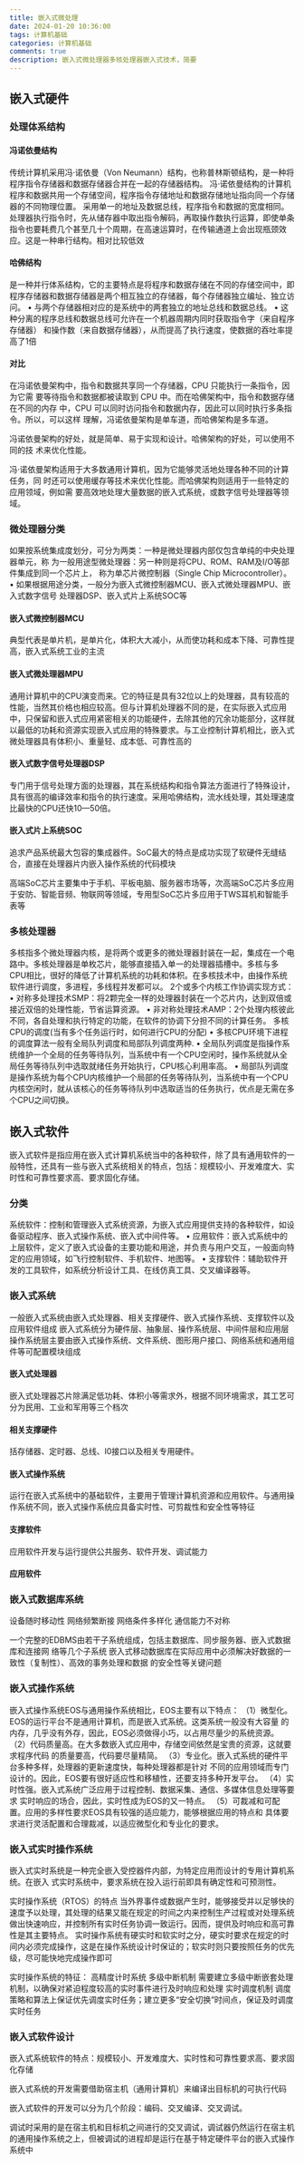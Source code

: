 ```yaml
---
title: 嵌入式微处理
date: 2024-01-20 10:36:00
tags: 计算机基础
categories: 计算机基础
comments: true
description: 嵌入式微处理器多核处理器嵌入式技术，简要
---
```


## 嵌入式硬件
### 处理体系结构

#### 冯诺依曼结构
传统计算机采用冯·诺依曼（Von Neumann）结构，也称普林斯顿结构，是一种将程序指令存储器和数据存储器合并在一起的存储器结构。
冯·诺依曼结构的计算机程序和数据共用一个存储空间，程序指令存储地址和数据存储地址指向同一个存储器的不同物理位置。
采用单一的地址及数据总线，程序指令和数据的宽度相同。
处理器执行指令时，先从储存器中取出指令解码，再取操作数执行运算，即使单条指令也要耗费几个甚至几十个周期，在高速运算时，在传输通道上会出现瓶颈效应。这是一种串行结构。相对比较低效

#### 哈佛结构
是一种并行体系结构，它的主要特点是将程序和数据存储在不同的存储空间中，即
程序存储器和数据存储器是两个相互独立的存储器，每个存储器独立编址、独立访问。
• 与两个存储器相对应的是系统中的两套独立的地址总线和数据总线。
• 这种分离的程序总线和数据总线可允许在一个机器周期内同时获取指令字（来自程序存储器）
和操作数（来自数据存储器），从而提高了执行速度，使数据的吞吐率提高了1倍

#### 对比

在冯诺依曼架构中，指令和数据共享同一个存储器，CPU 只能执行一条指令，因为它需
要等待指令和数据都被读取到 CPU 中。而在哈佛架构中，指令和数据存储在不同的内存
中，CPU 可以同时访问指令和数据内存，因此可以同时执行多条指令。所以，可以这样
理解，冯诺依曼架构是单车道，而哈佛架构是多车道。

冯诺依曼架构的好处，就是简单、易于实现和设计。哈佛架构的好处，可以使用不同的技
术来优化性能。

冯·诺依曼架构适用于大多数通用计算机，因为它能够灵活地处理各种不同的计算任务，同
时还可以使用缓存等技术来优化性能。而哈佛架构则适用于一些特定的应用领域，例如需
要高效地处理大量数据的嵌入式系统，或数字信号处理器等领域。

### 微处理器分类

如果按系统集成度划分，可分为两类：一种是微处理器内部仅包含单纯的中央处理器单元，称
为一般用途型微处理器：另一种则是将CPU、ROM、RAM及I/O等部件集成到同一个芯片上，
称为单芯片微控制器（Single Chip Microcontroller）。
• 如果根据用途分类，一般分为嵌入式微控制器MCU、嵌入式微处理器MPU、嵌入式数字信号
处理器DSP、嵌入式片上系统SOC等

#### 嵌入式微控制器MCU
典型代表是单片机，是单片化，体积大大减小，从而使功耗和成本下降、可靠性提高，嵌入式系统工业的主流
#### 嵌入式微处理器MPU
通用计算机中的CPU演变而来。它的特征是具有32位以上的处理器，具有较高的性能，当然其价格也相应较高。但与计算机处理器不同的是，在实际嵌入式应用中，只保留和嵌入式应用紧密相关的功能硬件，去除其他的冗余功能部分，这样就以最低的功耗和资源实现嵌入式应用的特殊要求。与工业控制计算机相比，嵌入式微处理器具有体积小、重量轻、成本低、可靠性高的
#### 嵌入式数字信号处理器DSP
专门用于信号处理方面的处理器，其在系统结构和指令算法方面进行了特殊设计，具有很高的编译效率和指令的执行速度。采用哈佛结构，流水线处理，其处理速度比最快的CPU还快10—50倍。
#### 嵌入式片上系统SOC
追求产品系统最大包容的集成器件。SoC最大的特点是成功实现了软硬件无缝结合，直接在处理器片内嵌入操作系统的代码模块

高端SoC芯片主要集中于手机、平板电脑、服务器市场等，次高端SoC芯片多应用于安防、智能音频、物联网等领域，专用型SoC芯片多应用于TWS耳机和智能手表等
### 多核处理器
多核指多个微处理器内核，是将两个或更多的微处理器封装在一起，集成在一个电路中。多核处理器是单枚芯片，能够直接插入单一的处理器插槽中。多核与多CPU相比，很好的降低了计算机系统的功耗和体积。在多核技术中，由操作系统软件进行调度，多进程，多线程并发都可以。
2个或多个内核工作协调实现方式：
• 对称多处理技术SMP：将2颗完全一样的处理器封装在一个芯片内，达到双倍或接近双倍的处理性能，节省运算资源。
• 非对称处理技术AMP：2个处理内核彼此不同，各自处理和执行特定的功能，在软件的协调下分担不同的计算任务。
多核CPU的调度(当有多个任务运行时，如何进行CPU的分配)
• 多核CPU环境下进程的调度算法一般有全局队列调度和局部队列调度两种. • 全局队列调度是指操作系统维护一个全局的任务等待队列，当系统中有一个CPU空闲时，操作系统就从全局任务等待队列中选取就绪任务开始执行，CPU核心利用率高。
• 局部队列调度是操作系统为每个CPU内核维护一个局部的任务等待队列，当系统中有一个CPU内核空闲时，就从该核心的任务等待队列中选取适当的任务执行，优点是无需在多个CPU之间切换。
## 嵌入式软件

嵌入式软件是指应用在嵌入式计算机系统当中的各种软件，除了具有通用软件的一般特性，还具有一些与嵌入式系统相关的特点，包括：规模较小、开发难度大、实时性和可靠性要求高、要求固化存储。

### 分类
系统软件：控制和管理嵌入式系统资源，为嵌入式应用提供支持的各种软件，如设备驱动程序、嵌入式操作系统、嵌入式中间件等。
• 应用软件：嵌入式系统中的上层软件，定义了嵌入式设备的主要功能和用途，并负责与用户交互，一般面向特定的应用领域，如飞行控制软件、手机软件、地图等。
• 支撑软件：辅助软件开发的工具软件，如系统分析设计工具、在线仿真工具、交叉编译器等。

### 嵌入式系统
一般嵌入式系统由嵌入式处理器、相关支撑硬件、嵌入式操作系统、支撑软件以及应用软件组成
嵌入式系统分为硬件层、抽象层、操作系统层、中间件层和应用层
操作系统层主要由嵌入式操作系统、文件系统、图形用户接口、网络系统和通用组件等可配置模块组成
#### 嵌入式处理器
嵌入式处理器芯片除满足低功耗、体积小等需求外，根据不同环境需求，其工艺可分为民用、工业和军用等三个档次
#### 相关支撑硬件
括存储器、定时器、总线、I0接口以及相关专用硬件。
#### 嵌入式操作系统
运行在嵌入式系统中的基础软件，主要用于管理计算机资源和应用软件。与通用操作系统不同，嵌入式操作系统应具备实时性、可剪裁性和安全性等特征
#### 支撑软件
应用软件开发与运行提供公共服务、软件开发、调试能力
#### 应用软件

### 嵌入式数据库系统
设备随时移动性
网络频繁断接
网络条件多样化
通信能力不对称

一个完整的EDBMS由若干子系统组成，包括主数据库、同步服务器、嵌入式数据库和连接网
络等几个子系统
嵌入式移动数据库在实际应用中必须解决好数据的一致性（复制性）、高效的事务处理和数据
的安全性等关键问题

### 嵌入式操作系统
嵌入式操作系统EOS与通用操作系统相比，EOS主要有以下特点：
（1）微型化。EOS的运行平台不是通用计算机，而是嵌入式系统。这类系统一般没有大容量
的内存，几乎没有外存，因此，EOS必须做得小巧，以占用尽量少的系统资源。
（2）代码质量高。在大多数嵌入式应用中，存储空间依然是宝贵的资源，这就要求程序代码
的质量要高，代码要尽量精简。
（3）专业化。嵌入式系统的硬件平台多种多样，处理器的更新速度快，每种处理器都是针对
不同的应用领域而专门设计的。因此，EOS要有很好适应性和移植性，还要支持多种开发平台。
（4）实时性强。嵌入式系统广泛应用于过程控制、数据采集、通信、多媒体信息处理等要求
实时响应的场合，因此，实时性成为EOS的又一特点。
（5）可裁减和可配置。应用的多样性要求EOS具有较强的适应能力，能够根据应用的特点和
具体要求进行灵活配置和合理裁减，以适应微型化和专业化的要求。

### 嵌入式实时操作系统
嵌入式实时系统是一种完全嵌入受控器件内部，为特定应用而设计的专用计算机系统。在嵌入
式实时系统中，要求系统在投入运行前即具有确定性和可预测性。

实时操作系统（RTOS）的特点
当外界事件或数据产生时，能够接受并以足够快的速度予以处理，其处理的结果又能在规定的时间之内来控制生产过程或对处理系统做出快速响应，并控制所有实时任务协调一致运行。因而，提供及时响应和高可靠性是其主要特点。
实时操作系统有硬实时和软实时之分，硬实时要求在规定的时间内必须完成操作，这是在操作系统设计时保证的；软实时则只要按照任务的优先级，尽可能快地完成操作即可

实时操作系统的特征：
高精度计时系统
多级中断机制
需要建立多级中断嵌套处理机制，以确保对紧迫程度较高的实时事件进行及时响应和处理
实时调度机制
调度策略和算法上保证优先调度实时任务；建立更多“安全切换”时间点，保证及时调度实时任务
### 嵌入式软件设计

嵌入式系统软件的特点：规模较小、开发难度大、实时性和可靠性要求高、要求固化存储

嵌入式系统的开发需要借助宿主机（通用计算机）来编译出目标机的可执行代码

嵌入式软件的开发可以分为几个阶段：编码、交叉编译、交叉调试。

调试时采用的是在宿主机和目标机之间进行的交叉调试，调试器仍然运行在宿主机的通用操作系统之上，但被调试的进程却是运行在基于特定硬件平台的嵌入式操作系统中